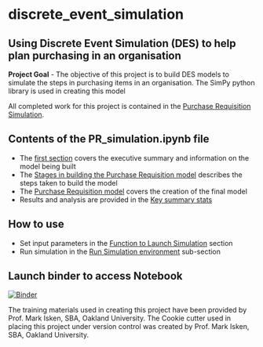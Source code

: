 # discrete_event_simulation

## Using Discrete Event Simulation (DES) to help plan purchasing in an organisation 
**Project Goal** - The objective of this project is to build DES models to simulate the steps in purchasing items in an organisation. The SimPy python library is used in creating this model

All completed work for this project is contained in the [Purchase Requisition Simulation](PR_simulation.ipynb).

Contents of the PR_simulation.ipynb file
-------------------------------------------

* The [first section](PR_simulation.ipynb# "Using Discrete Event Simulation to help plan purchasing in an organisation") covers the executive summary and information on the model being built
* The [Stages in building the Purchase Requisition model](PR_simulation.ipynb## "Stages in building the Purchase Requisition model") describes the steps taken to build the model
* The [Purchase Requisition model](PR_simulation.ipynb## "The Purchase Requisition model") covers the creation of the final model
* Results and analysis are provided in the [Key summary stats](PR_simulation.ipynb## "Key summary stats")

How to use
-----------
* Set input parameters in the [Function to Launch Simulation](PR_simulation.ipynb# "Function to Launch Simulation") section 
* Run simulation in the [Run Simulation environment](PR_simulation.ipynb## "Run Simulation environment") sub-section

Launch binder to access Notebook
------------------------------------
[![Binder](https://mybinder.org/badge_logo.svg)](https://mybinder.org/v2/gh/OsarodionOdion/DES_model/HEAD)

The training materials used in creating this project have been provided by Prof. Mark Isken, SBA, Oakland University.
The Cookie cutter used in placing this project under version control was created by Prof. Mark Isken, SBA, Oakland University.

